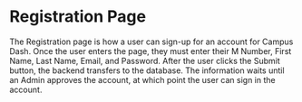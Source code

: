 # Registration Page

The Registration page is how a user can sign-up for an account for Campus Dash.  Once the user enters the page, they must enter their M Number, First Name, Last Name, Email, and Password.  After the user clicks the Submit button, the backend transfers to the database.  The information waits until an Admin approves the account, at which point the user can sign in the account. 
